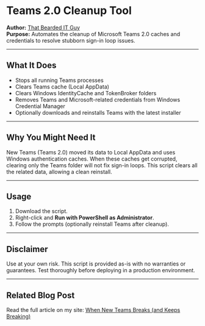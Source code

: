 # Teams 2.0 Cleanup Tool

**Author:** [That Bearded IT Guy](https://thatbeardeditguy.com)  
**Purpose:** Automates the cleanup of Microsoft Teams 2.0 caches and credentials to resolve stubborn sign-in loop issues.

---

## What It Does

- Stops all running Teams processes  
- Clears Teams cache (Local AppData)  
- Clears Windows IdentityCache and TokenBroker folders  
- Removes Teams and Microsoft-related credentials from Windows Credential Manager  
- Optionally downloads and reinstalls Teams with the latest installer

---

## Why You Might Need It

New Teams (Teams 2.0) moved its data to Local AppData and uses Windows authentication caches. When these caches get corrupted, clearing only the Teams folder will not fix sign-in loops. This script clears all the related data, allowing a clean reinstall.

---

## Usage

1. Download the script.  
2. Right-click and **Run with PowerShell as Administrator**.  
3. Follow the prompts (optionally reinstall Teams after cleanup).

---

## Disclaimer

Use at your own risk. This script is provided as-is with no warranties or guarantees. Test thoroughly before deploying in a production environment.

---

## Related Blog Post

Read the full article on my site: [When New Teams Breaks (and Keeps Breaking)](https://thatbeardeditguy.com/blog/teams-2.0-sign-in-fix)

